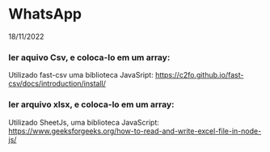 # WhatsApp

18/11/2022

### ler aquivo Csv, e coloca-lo em um array:
Utilizado fast-csv uma biblioteca JavaSript: https://c2fo.github.io/fast-csv/docs/introduction/install/

### ler arquivo xlsx, e coloca-lo em um array:
Utilizado SheetJs, uma biblioteca JavaScript: https://www.geeksforgeeks.org/how-to-read-and-write-excel-file-in-node-js/
